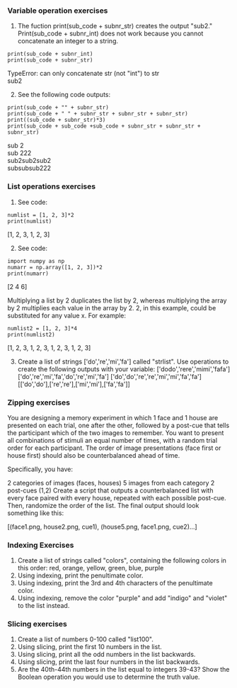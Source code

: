 ### Variable operation exercises
1. The fuction print(sub_code + subnr_str) creates the output "sub2."
Print(sub_code + subnr_int) does not work because you cannot concatenate an integer to a string.
```
print(sub_code + subnr_int)
print(sub_code + subnr_str)
```
  TypeError: can only concatenate str (not "int") to str <br>
  sub2

2. See the following code outputs:
```
print(sub_code + "" + subnr_str)
print(sub_code + " " + subnr_str + subnr_str + subnr_str)
print((sub_code + subnr_str)*3)
print(sub_code + sub_code +sub_code + subnr_str + subnr_str + subnr_str)
```
  sub 2 <br>
  sub 222 <br>
  sub2sub2sub2 <br>
  subsubsub222 

### List operations exercises
1. See code:
```
numlist = [1, 2, 3]*2
print(numlist)
```
[1, 2, 3, 1, 2, 3]

2. See code:
```
import numpy as np
numarr = np.array([1, 2, 3])*2
print(numarr)
```
[2 4 6]

Multiplying a list by 2 duplicates the list by 2, whereas multiplying the array by 2 multiplies each value in the array by 2. 2, in this example, could be substituted for any value x. For example:
```
numlist2 = [1, 2, 3]*4
print(numlist2)
```
[1, 2, 3, 1, 2, 3, 1, 2, 3, 1, 2, 3]

3. Create a list of strings ['do','re','mi','fa'] called "strlist". Use operations to create the following outputs with your variable:
['dodo','rere','mimi','fafa']
['do','re','mi','fa','do','re','mi','fa']
['do','do','re','re','mi','mi','fa','fa']
[['do','do'],['re','re'],['mi','mi'],['fa','fa']]

### Zipping exercises
You are designing a memory experiment in which 1 face and 1 house are presented on each trial, one after the other, followed by a post-cue that tells the participant which of the two images to remember. You want to present all combinations of stimuli an equal number of times, with a random trial order for each participant. The order of image presentations (face first or house first) should also be counterbalanced ahead of time.

Specifically, you have:

2 categories of images (faces, houses)
5 images from each category
2 post-cues (1,2)
Create a script that outputs a counterbalanced list with every face paired with every house, repeated with each possible post-cue. Then, randomize the order of the list. The final output should look something like this:

[(face1.png, house2.png, cue1),
(house5.png, face1.png, cue2)...]

### Indexing Exercises
1. Create a list of strings called "colors", containing the following colors in this order: red, orange, yellow, green, blue, purple
2. Using indexing, print the penultimate color.
3. Using indexing, print the 3rd and 4th characters of the penultimate color.
4. Using indexing, remove the color "purple" and add "indigo" and "violet" to the list instead.

### Slicing exercises
1. Create a list of numbers 0-100 called "list100".
2. Using slicing, print the first 10 numbers in the list.
3. Using slicing, print all the odd numbers in the list backwards.
4. Using slicing, print the last four numbers in the list backwards.
5. Are the 40th-44th numbers in the list equal to integers 39-43? Show the Boolean operation you would use to determine the truth value.
